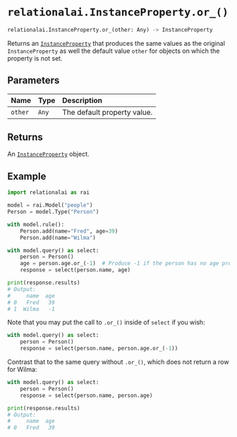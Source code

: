 # `relationalai.InstanceProperty.or_()`

```python
relationalai.InstanceProperty.or_(other: Any) -> InstanceProperty
```

Returns an [`InstanceProperty`](./README.md) that produces the same values as the original `InstanceProperty` as well
the default value `other` for objects on which the property is not set.

## Parameters

| Name | Type | Description |
| :--- | :--- | :------ |
| `other` | `Any` | The default property value. |

## Returns

An [`InstanceProperty`](./README.md) object.

## Example


```python
import relationalai as rai

model = rai.Model("people")
Person = model.Type("Person")

with model.rule():
    Person.add(name="Fred", age=39)
    Person.add(name="Wilma")

with model.query() as select:
    person = Person()
    age = person.age.or_(-1)  # Produce -1 if the person has no age property.
    response = select(person.name, age)

print(response.results)
# Output:
#     name  age
# 0   Fred   39
# 1  Wilma   -1
```

Note that you may put the call to `.or_()` inside of `select` if you wish:

```python
with model.query() as select:
    person = Person()
    response = select(person.name, person.age.or_(-1))
```

Contrast that to the same query without `.or_()`, which does not return a row for Wilma:

```python
with model.query() as select:
    person = Person()
    response = select(person.name, person.age)

print(response.results)
# Output:
#     name  age
# 0   Fred   39
```
